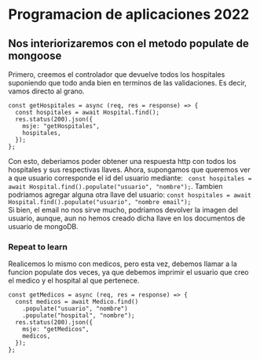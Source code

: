 # Programacion de aplicaciones 2022

## Nos interiorizaremos con el metodo populate de mongoose

Primero, creemos el controlador que devuelve todos los hospitales suponiendo que todo anda bien en terminos de las validaciones. Es decir, vamos directo al grano.

```
const getHospitales = async (req, res = response) => {
  const hospitales = await Hospital.find();
  res.status(200).json({
    msje: "getHospitales",
    hospitales,
  });
};
```

Con esto, deberiamos poder obtener una respuesta http con todos los hospitales y sus respectivas llaves. Ahora, supongamos que queremos ver a que usuario corresponde el id del usuario mediante: ` const hospitales = await Hospital.find().populate("usuario", "nombre");`.
Tambien podriamos agregar alguna otra llave del usuario: `const hospitales = await Hospital.find().populate("usuario", "nombre email");`  
Si bien, el email no nos sirve mucho, podriamos devolver la imagen del usuario, aunque, aun no hemos creado dicha llave en los documentos de usuario de mongoDB.

### Repeat to learn

Realicemos lo mismo con medicos, pero esta vez, debemos llamar a la funcion populate dos veces, ya que debemos imprimir el usuario que creo el medico y el hospital al que pertenece.

```
const getMedicos = async (req, res = response) => {
  const medicos = await Medico.find()
    .populate("usuario", "nombre")
    .populate("hospital", "nombre");
  res.status(200).json({
    msje: "getMedicos",
    medicos,
  });
};
```

